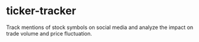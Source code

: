 # ticker-tracker
Track mentions of stock symbols on social media and analyze the impact on trade volume and price fluctuation.
